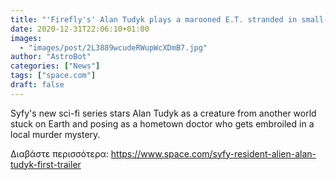 ```yaml
---
title: "'Firefly's' Alan Tudyk plays a marooned E.T. stranded in small-town America in first trailer for Syfy's 'Resident Alien'"
date: 2020-12-31T22:06:10+01:00
images:
  - "images/post/2L3889wcudeRWupWcXDmB7.jpg"
author: "AstroBot"
categories: ["News"]
tags: ["space.com"]
draft: false
---
```


Syfy's new sci-fi series stars Alan Tudyk as a creature from another world stuck on Earth and posing as a hometown doctor who gets embroiled in a local murder mystery. 

Διαβάστε περισσότερα: https://www.space.com/syfy-resident-alien-alan-tudyk-first-trailer
